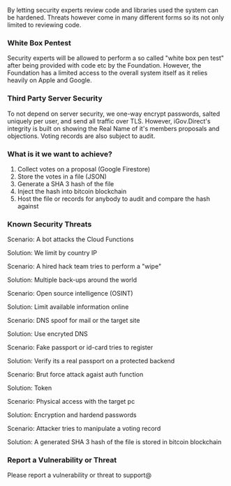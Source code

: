 By letting security experts review code and libraries used the system can be hardened. Threats however come in many different forms so its not only limited to reviewing code.

### White Box Pentest

Security experts will be allowed to perform a so called "white box pen test" after being provided with code etc by the Foundation. However, the Foundation has a limited access to the overall system itself as it relies heavily on Apple and Google.

### Third Party Server Security

To not depend on server security, we one-way encrypt passwords, salted uniquely per user, and send all traffic over TLS. However, iGov.Direct's integrity is built on showing the Real Name of it's members proposals and objections. Voting records are also subject to audit.

### What is it we want to achieve?

1. Collect votes on a proposal (Google Firestore)
2. Store the votes in a file (JSON)
3. Generate a SHA 3 hash of the file
4. Inject the hash into bitcoin blockchain
5. Host the file or records for anybody to audit and compare the hash against

### Known Security Threats

Scenario: A bot attacks the Cloud Functions

Solution: We limit by country IP

Scenario: A hired hack team tries to perform a "wipe"

Solution: Multiple back-ups around the world

Scenario: Open source intelligence (OSINT)

Solution: Limit available information online 

Scenario: DNS spoof for mail or the target site

Solution: Use encryted DNS

Scenario: Fake passport or id-card tries to register

Solution: Verify its a real passport on a protected backend

Scenario: Brut force attack agaist auth function

Solution: Token

Scenario: Physical access with the target pc

Solution: Encryption and hardend passwords

Scenario: Attacker tries to manipulate a voting record

Solution: A generated SHA 3 hash of the file is stored in bitcoin blockchain


### Report a Vulnerability or Threat

Please report a vulnerability or threat to support@ 

